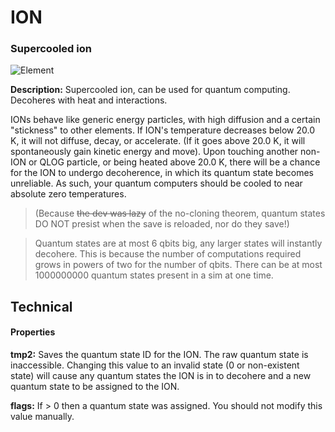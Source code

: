 # ION
### Supercooled ion

![Element](https://i.imgur.com/5tvjm4Y.gif)

**Description:**  Supercooled ion, can be used for quantum computing. Decoheres with heat and interactions.

IONs behave like generic energy particles, with high diffusion and a certain "stickness" to other elements. If ION's temperature decreases below 20.0 K, it will not diffuse, decay, or accelerate. (If it goes above 20.0 K, it will spontaneously gain kinetic energy and move). Upon touching another non-ION or QLOG particle, or being heated above 20.0 K, there will be a chance for the ION to undergo decoherence, in which its quantum state becomes unreliable. As such, your quantum computers should be cooled to near absolute zero temperatures.

> (Because ~~the dev was lazy~~ of the no-cloning theorem, quantum states DO NOT presist when the save is reloaded, nor do they save!)

> Quantum states are at most 6 qbits big, any larger states will instantly decohere. This is because the number of computations required grows in powers of two for the number of qbits. There can be at most 1000000000 quantum states present in a sim at one time.

## Technical
#### Properties
**tmp2:** Saves the quantum state ID for the ION. The raw quantum state is inaccessible. Changing this value to an invalid state (0 or non-existent state) will cause any quantum states the ION is in to decohere and a new quantum state to be assigned to the ION.

**flags:** If > 0 then a quantum state was assigned. You should not modify this value manually.
